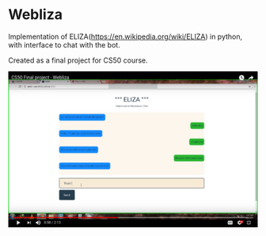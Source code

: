 # Webliza
Implementation of ELIZA(https://en.wikipedia.org/wiki/ELIZA) in python, with interface to chat with the bot.

Created as a final project for CS50 course.

![Screeshot of Webliza](/eliza%20screen.png)
